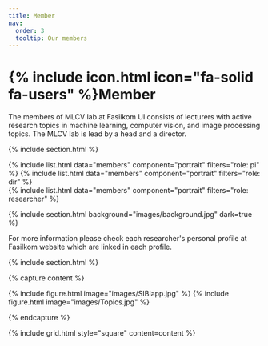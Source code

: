```yaml
---
title: Member
nav:
  order: 3
  tooltip: Our members
---
```


# {% include icon.html icon="fa-solid fa-users" %}Member

The members of MLCV lab at Fasilkom UI consists of lecturers with active research topics in machine learning, computer vision, and image processing topics. The MLCV lab is lead by a head and a director.

{% include section.html %}

{% include list.html data="members" component="portrait" filters="role: pi" %}
{% include list.html data="members" component="portrait" filters="role: dir" %}
<br />
{% include list.html data="members" component="portrait" filters="role: researcher" %}


{% include section.html background="images/background.jpg" dark=true %}

For more information please check each researcher's personal profile at Fasilkom website which are linked in each profile.

{% include section.html %}

{% capture content %}

{% include figure.html image="images/SIBIapp.jpg" %}
{% include figure.html image="images/Topics.jpg" %}

{% endcapture %}

{% include grid.html style="square" content=content %}
